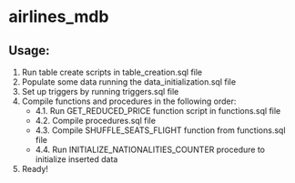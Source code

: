 # airlines_mdb
## Usage: 
1. Run table create scripts in table_creation.sql file
2. Populate some data running the data_initialization.sql file
3. Set up triggers by running triggers.sql file
4. Compile functions and procedures in the following order:
   * 4.1. Run GET_REDUCED_PRICE function script in functions.sql file
   * 4.2. Compile procedures.sql file
   * 4.3. Compile SHUFFLE_SEATS_FLIGHT function from functions.sql file
   * 4.4. Run INITIALIZE_NATIONALITIES_COUNTER procedure to initialize inserted data
5. Ready!
